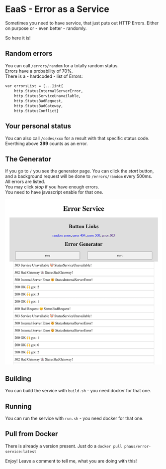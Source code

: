 # EaaS - Error as a Service

Sometimes you need to have service, that just puts out HTTP Errors.
Either on purpose or - even better - randomly.

So here it is!

## Random errors

You can call `/errors/random` for a totally random status.  
Errors have a probability of 70%.  
There is a - hardcoded - list of Errors:

```
var errorsList = [...]int{
	http.StatusInternalServerError,
	http.StatusServiceUnavailable,
	http.StatusBadRequest,
	http.StatusBadGateway,
	http.StatusConflict}
```

## Your personal status

You can also call `/codes/xxx` for a result with that specific status code.  
Everthing above **399** counts as an error.  

## The Generator

If you go to `/` you see the generator page. 
You can click the _start_ button, and a background request will be done to `/errors/random` every 500ms.  
All errors are listed.  
You may click _stop_ if you have enough errors.  
You need to have javascript enable for that one.

![](images/screenshot.png)

## Building

You can build the service with `build.sh` - you need docker for that one. 

## Running

You can run the service with `run.sh` - you need docker for that one. 

## Pull from Docker

There is already a version present.
Just do a `docker pull phaus/error-service:latest`


Enjoy!
Leave a comment to tell me, what you are doing with this!





